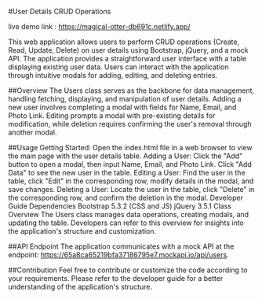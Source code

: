 #User Details CRUD Operations

live demo link : https://magical-otter-db691c.netlify.app/

This web application allows users to perform CRUD operations (Create, Read, Update, Delete) on user details using Bootstrap, jQuery, and a mock API. The application provides a straightforward user interface with a table displaying existing user data. Users can interact with the application through intuitive modals for adding, editing, and deleting entries.

##Overview
The Users class serves as the backbone for data management, handling fetching, displaying, and manipulation of user details. Adding a new user involves completing a modal with fields for Name, Email, and Photo Link. Editing prompts a modal with pre-existing details for modification, while deletion requires confirming the user's removal through another modal.

##Usage
Getting Started: Open the index.html file in a web browser to view the main page with the user details table.
Adding a User: Click the "Add" button to open a modal, then input Name, Email, and Photo Link. Click "Add Data" to see the new user in the table.
Editing a User: Find the user in the table, click "Edit" in the corresponding row, modify details in the modal, and save changes.
Deleting a User: Locate the user in the table, click "Delete" in the corresponding row, and confirm the deletion in the modal.
Developer Guide
Dependencies
Bootstrap 5.3.2 (CSS and JS)
jQuery 3.5.1
Class Overview
The Users class manages data operations, creating modals, and updating the table. Developers can refer to this overview for insights into the application's structure and customization.

##API Endpoint
The application communicates with a mock API at the endpoint: https://65a8ca65219bfa37186795e7.mockapi.io/api/users.

##Contribution
Feel free to contribute or customize the code according to your requirements. Please refer to the developer guide for a better understanding of the application's structure.